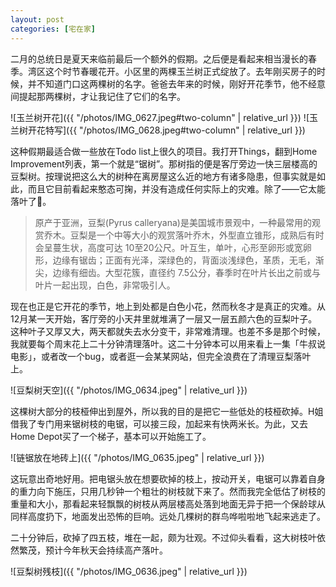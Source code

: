 ```yaml
---
layout: post
categories: [宅在家]
---
```


二月的总统日是夏天来临前最后一个额外的假期。之后便是看起来相当漫长的春季。湾区这个时节春暖花开。小区里的两棵玉兰树正式绽放了。去年刚买房子的时候，并不知道门口这两棵树的名字。爸爸去年来的时候，刚好开花季节，他不经意间提起那两棵树，才让我记住了它们的名字。

![玉兰树开花]({{ "/photos/IMG_0627.jpeg#two-column" | relative_url }})
![玉兰树开花特写]({{ "/photos/IMG_0628.jpeg#two-column" | relative_url }})

这种假期最适合做一些放在Todo list上很久的项目。我打开Things，翻到Home Improvement列表，第一个就是“锯树”。那树指的便是客厅旁边一快三层楼高的豆梨树。按理说把这么大的树种在离房屋这么近的地方有诸多隐患，但事实就是如此，而且它目前看起来憨态可掬，并没有造成任何实际上的灾难。除了——它太能落叶了🍂。

> 原产于亚洲，豆梨(Pyrus calleryana)是美国城市景观中，一种最常用的观赏乔木。豆梨是一个中等大小的观赏落叶乔木，外型直立锥形，成熟后有时会呈蔓生状，高度可达 10至20公尺。叶互生，单叶，心形至卵形或宽卵形，边缘有锯齿；正面有光泽，深绿色的，背面淡浅绿色，革质，无毛，渐尖，边缘有细齿。大型花簇，直径约 7.5公分，春季时在叶片长出之前或与叶片一起出现，白色，非常吸引人。

现在也正是它开花的季节，地上到处都是白色小花，然而秋冬才是真正的灾难。从12月某一天开始，客厅旁的小天井里就堆满了一层又一层五颜六色的豆梨叶子。这种叶子又厚又大，两天都就失去水分变干，非常难清理。也差不多是那个时候，我就要每个周末花上二十分钟清理落叶。这二十分钟本可以用来看上一集「牛叔说电影」，或者改一个bug，或者逛一会某某网站，但完全浪费在了清理豆梨落叶上。

![豆梨树天空]({{ "/photos/IMG_0634.jpeg" | relative_url }})

这棵树大部分的枝桠伸出到屋外，所以我的目的是把它一些低处的枝桠砍掉。H姐借我了专门用来锯树枝的电锯，可以接三段，加起来有快两米长。为此，又去Home Depot买了一个梯子，基本可以开始施工了。

![链锯放在地砖上]({{ "/photos/IMG_0635.jpeg" | relative_url }})

这玩意出奇地好用。把电锯头放在想要砍掉的枝上，按动开关，电锯可以靠着自身的重力向下施压，只用几秒钟一个粗壮的树枝就下来了。然而我完全低估了树枝的重量和大小，那看起来轻飘飘的树枝从两层楼高处落到地面无异于把一个保龄球从同样高度扔下，地面发出恐怖的巨响。远处几棵树的群鸟哗啦啦地飞起来逃走了。

二十分钟后，砍掉了四五枝，堆在一起，颇为壮观。不过仰头看看，这大树枝叶依然繁茂，预计今年秋天会持续高产落叶。

![豆梨树残枝]({{ "/photos/IMG_0636.jpeg" | relative_url }})